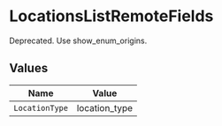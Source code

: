 # LocationsListRemoteFields

Deprecated. Use show_enum_origins.


## Values

| Name           | Value          |
| -------------- | -------------- |
| `LocationType` | location_type  |